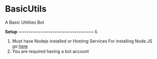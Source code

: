 # BasicUtils
A Basic Utilities Bot 

**Setup**
**--------------------------------------**
**I.**
1. Must have Nodejs installed or Hosting Services
For installing Node.JS go [here](https://nodejs.org/en/)
2. You are required having a bot account
